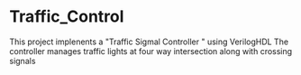 # Traffic_Control
This project implenents a "Traffic Sigmal Controller " using VerilogHDL
The controller manages traffic lights at four way intersection along with crossing signals
